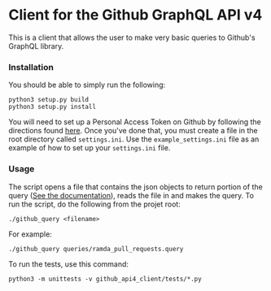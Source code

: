 # Client for the Github GraphQL API v4

This is a client that allows the user to make very basic queries to Github's GraphQL library.

### Installation

You should be able to simply run the following:

    python3 setup.py build
    python3 setup.py install 
    
You will need to set up a Personal Access Token on Github by following the directions found 
[here](https://help.github.com/articles/creating-a-personal-access-token-for-the-command-line/). Once you've done that, 
you must create a file in the root directory called `settings.ini`. Use the `example_settings.ini` file as an example of 
how to set up your `settings.ini` file.

### Usage

The script opens a file that contains the json objects to return portion of the query 
([See the documentation](https://developer.github.com/v4/guides/forming-calls/#about-query-and-mutation-operations)), 
reads the file in and makes the query. To run the script, do the following from the projet root:

    ./github_query <filename>

For example:

    ./github_query queries/ramda_pull_requests.query

To run the tests, use this command:

    python3 -m unittests -v github_api4_client/tests/*.py
    

